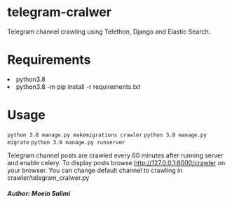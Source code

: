 # telegram-cralwer

Telegram channel crawling using Telethon, Django and Elastic Search.

# Requirements
<li> python3.8 
<li> python3.8 -m pip install -r requirements.txt

# Usage
`python 3.8 manage.py makemigrations crawler`
`python 3.8 manage.py migrate`
`python 3.8 manage.py runserver`

Telegram channel posts are crawled every 60 minutes after running server and enable celery.
To display posts browse http://127.0.0.1:8000/crawler on your browser.
You can change default channel to crawling in crawler/telegram_cralwer.py

<h5> Author: Moein Salimi </h5>